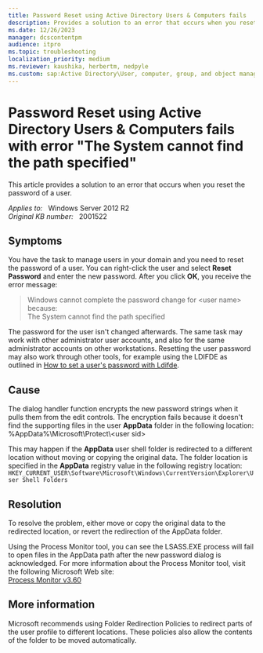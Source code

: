 ```yaml
---
title: Password Reset using Active Directory Users & Computers fails
description: Provides a solution to an error that occurs when you reset the password of a user.
ms.date: 12/26/2023
manager: dcscontentpm
audience: itpro
ms.topic: troubleshooting
localization_priority: medium
ms.reviewer: kaushika, herbertm, nedpyle
ms.custom: sap:Active Directory\User, computer, group, and object management, csstroubleshoot
---
```

# Password Reset using Active Directory Users & Computers fails with error "The System cannot find the path specified"

This article provides a solution to an error that occurs when you reset the password of a user.

_Applies to:_ &nbsp; Windows Server 2012 R2  
_Original KB number:_ &nbsp; 2001522

## Symptoms

You have the task to manage users in your domain and you need to reset the password of a user. You can right-click the user and select **Reset Password** and enter the new password. After you click **OK**, you receive the error message:

> Windows cannot complete the password change for \<user name> because:  
The System cannot find the path specified

The password for the user isn't changed afterwards. The same task may work with other administrator user accounts, and also for the same administrator accounts on other workstations. Resetting the user password may also work through other tools, for example using the LDIFDE as outlined in [How to set a user's password with Ldifde](set-user-password-with-ldifde.md).

## Cause

The dialog handler function encrypts the new password strings when it pulls them from the edit controls. The encryption fails because it doesn't find the supporting files in the user **AppData** folder in the following location:  
%AppData%\\Microsoft\\Protect\\\<user sid>

This may happen if the **AppData** user shell folder is redirected to a different location without moving or copying the original data. The folder location is specified in the **AppData** registry value in the following registry location:  
`HKEY_CURRENT_USER\Software\Microsoft\Windows\CurrentVersion\Explorer\User Shell Folders`

## Resolution

To resolve the problem, either move or copy the original data to the redirected location, or revert the redirection of the AppData folder.

Using the Process Monitor tool, you can see the LSASS.EXE process will fail to open files in the AppData path after the new password dialog is acknowledged. For more information about the Process Monitor tool, visit the following Microsoft Web site:  
[Process Monitor v3.60](/sysinternals/downloads/procmon)

## More information

Microsoft recommends using Folder Redirection Policies to redirect parts of the user profile to different locations. These policies also allow the contents of the folder to be moved automatically.
